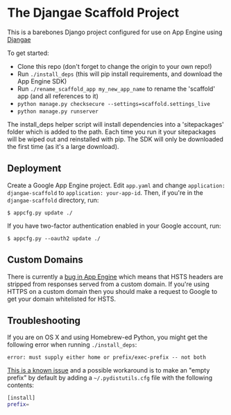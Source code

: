 
# The Djangae Scaffold Project

This is a barebones Django project configured for use on App Engine using [Djangae](https://github.com/potatolondon/djangae)

To get started:

 - Clone this repo (don't forget to change the origin to your own repo!)
 - Run `./install_deps` (this will pip install requirements, and download the App Engine SDK)
 - Run `./rename_scaffold_app my_new_app_name` to rename the 'scaffold' app (and all references to it)
 - `python manage.py checksecure --settings=scaffold.settings_live`
 - `python manage.py runserver`

The install_deps helper script will install dependencies into a 'sitepackages' folder which is added to the path. Each time you run it your
sitepackages will be wiped out and reinstalled with pip. The SDK will only be downloaded the first time (as it's a large download).

## Deployment

Create a Google App Engine project. Edit `app.yaml` and change `application: djangae-scaffold` to `application: your-app-id`. Then, if you're in the `djangae-scaffold` directory, run:

    $ appcfg.py update ./

If you have two-factor authentication enabled in your Google account, run:

    $ appcfg.py --oauth2 update ./

## Custom Domains

There is currently a [bug in App Engine](https://code.google.com/p/googleappengine/issues/detail?id=7427) which means that HSTS headers are stripped from responses served from a custom domain.  If you're using HTTPS on a custom domain then you should make a request to Google to get your domain whitelisted for HSTS.

## Troubleshooting

If you are on OS X and using Homebrew-ed Python, you might get the following error when running `./install_deps`:

    error: must supply either home or prefix/exec-prefix -- not both

[This is a known issue](https://github.com/Homebrew/homebrew/blob/master/share/doc/homebrew/Homebrew-and-Python.md#note-on-pip-install---user) and a possible workaround is to make an "empty prefix" by default by adding a `~/.pydistutils.cfg` file with the following contents:

```bash
[install]
prefix=
```
